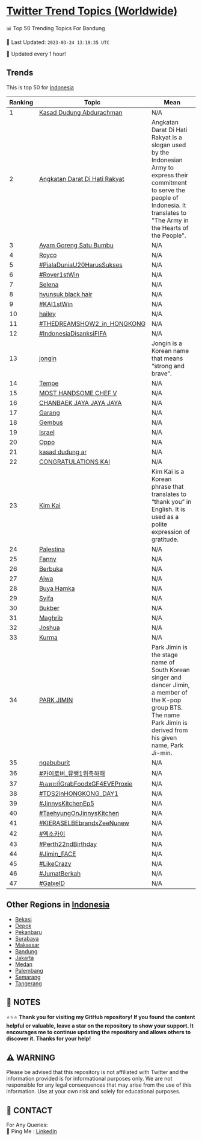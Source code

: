 [Twitter Trend Topics (Worldwide)](https://github.com/ErcinDedeoglu/Twitter-Trend-Topics)
==========


📊 Top 50 Trending Topics For Bandung

📆 Last Updated: `2023-03-24 13:19:35 UTC`

🔧 Updated every 1 hour!


## Trends

This is top 50 for [Indonesia](</Indonesia>)

| Ranking | Topic | Mean |
| ------- | ------------ | ------------ |
| 1 | [Kasad Dudung Abdurachman](http://twitter.com/search?q=Kasad+Dudung+Abdurachman) | N/A |
| 2 | [Angkatan Darat Di Hati Rakyat](http://twitter.com/search?q=Angkatan+Darat+Di+Hati+Rakyat) | Angkatan Darat Di Hati Rakyat is a slogan used by the Indonesian Army to express their commitment to serve the people of Indonesia. It translates to "The Army in the Hearts of the People". |
| 3 | [Ayam Goreng Satu Bumbu](http://twitter.com/search?q=Ayam+Goreng+Satu+Bumbu) | N/A |
| 4 | [Royco](http://twitter.com/search?q=Royco) | N/A |
| 5 | [#PialaDuniaU20HarusSukses](http://twitter.com/search?q=%23PialaDuniaU20HarusSukses) | N/A |
| 6 | [#Rover1stWin](http://twitter.com/search?q=%23Rover1stWin) | N/A |
| 7 | [Selena](http://twitter.com/search?q=Selena) | N/A |
| 8 | [hyunsuk black hair](http://twitter.com/search?q=hyunsuk+black+hair) | N/A |
| 9 | [#KAI1stWin](http://twitter.com/search?q=%23KAI1stWin) | N/A |
| 10 | [hailey](http://twitter.com/search?q=hailey) | N/A |
| 11 | [#THEDREAMSHOW2_in_HONGKONG](http://twitter.com/search?q=%23THEDREAMSHOW2_in_HONGKONG) | N/A |
| 12 | [#IndonesiaDisanksiFIFA](http://twitter.com/search?q=%23IndonesiaDisanksiFIFA) | N/A |
| 13 | [jongin](http://twitter.com/search?q=jongin) | Jongin is a Korean name that means “strong and brave”. |
| 14 | [Tempe](http://twitter.com/search?q=Tempe) | N/A |
| 15 | [MOST HANDSOME CHEF V](http://twitter.com/search?q=MOST+HANDSOME+CHEF+V) | N/A |
| 16 | [CHANBAEK JAYA JAYA JAYA](http://twitter.com/search?q=CHANBAEK+JAYA+JAYA+JAYA) | N/A |
| 17 | [Garang](http://twitter.com/search?q=Garang) | N/A |
| 18 | [Gembus](http://twitter.com/search?q=Gembus) | N/A |
| 19 | [Israel](http://twitter.com/search?q=Israel) | N/A |
| 20 | [Oppo](http://twitter.com/search?q=Oppo) | N/A |
| 21 | [kasad dudung ar](http://twitter.com/search?q=kasad+dudung+ar) | N/A |
| 22 | [CONGRATULATIONS KAI](http://twitter.com/search?q=CONGRATULATIONS+KAI) | N/A |
| 23 | [Kim Kai](http://twitter.com/search?q=Kim+Kai) | Kim Kai is a Korean phrase that translates to “thank you” in English. It is used as a polite expression of gratitude. |
| 24 | [Palestina](http://twitter.com/search?q=Palestina) | N/A |
| 25 | [Fanny](http://twitter.com/search?q=Fanny) | N/A |
| 26 | [Berbuka](http://twitter.com/search?q=Berbuka) | N/A |
| 27 | [Ajwa](http://twitter.com/search?q=Ajwa) | N/A |
| 28 | [Buya Hamka](http://twitter.com/search?q=Buya+Hamka) | N/A |
| 29 | [Syifa](http://twitter.com/search?q=Syifa) | N/A |
| 30 | [Bukber](http://twitter.com/search?q=Bukber) | N/A |
| 31 | [Maghrib](http://twitter.com/search?q=Maghrib) | N/A |
| 32 | [Joshua](http://twitter.com/search?q=Joshua) | N/A |
| 33 | [Kurma](http://twitter.com/search?q=Kurma) | N/A |
| 34 | [PARK JIMIN](http://twitter.com/search?q=PARK+JIMIN) | Park Jimin is the stage name of South Korean singer and dancer Jimin, a member of the K-pop group BTS. The name Park Jimin is derived from his given name, Park Ji-min. |
| 35 | [ngabuburit](http://twitter.com/search?q=ngabuburit) | N/A |
| 36 | [#카이로버_뮤뱅1위축하해](http://twitter.com/search?q=%23%ec%b9%b4%ec%9d%b4%eb%a1%9c%eb%b2%84_%eb%ae%a4%eb%b1%851%ec%9c%84%ec%b6%95%ed%95%98%ed%95%b4) | N/A |
| 37 | [#เฉพาะที่GrabFoodxGF4EVEProxie](http://twitter.com/search?q=%23%e0%b9%80%e0%b8%89%e0%b8%9e%e0%b8%b2%e0%b8%b0%e0%b8%97%e0%b8%b5%e0%b9%88GrabFoodxGF4EVEProxie) | N/A |
| 38 | [#TDS2inHONGKONG_DAY1](http://twitter.com/search?q=%23TDS2inHONGKONG_DAY1) | N/A |
| 39 | [#JinnysKitchenEp5](http://twitter.com/search?q=%23JinnysKitchenEp5) | N/A |
| 40 | [#TaehyungOnJinnysKitchen](http://twitter.com/search?q=%23TaehyungOnJinnysKitchen) | N/A |
| 41 | [#KIERASELBEbrandxZeeNunew](http://twitter.com/search?q=%23KIERASELBEbrandxZeeNunew) | N/A |
| 42 | [#엑소카이](http://twitter.com/search?q=%23%ec%97%91%ec%86%8c%ec%b9%b4%ec%9d%b4) | N/A |
| 43 | [#Perth22ndBirthday](http://twitter.com/search?q=%23Perth22ndBirthday) | N/A |
| 44 | [#Jimin_FACE](http://twitter.com/search?q=%23Jimin_FACE) | N/A |
| 45 | [#LikeCrazy](http://twitter.com/search?q=%23LikeCrazy) | N/A |
| 46 | [#JumatBerkah](http://twitter.com/search?q=%23JumatBerkah) | N/A |
| 47 | [#GalxeID](http://twitter.com/search?q=%23GalxeID) | N/A |



## Other Regions in [Indonesia](</Indonesia>)

* [Bekasi](</Indonesia/Bekasi.md>)
* [Depok](</Indonesia/Depok.md>)
* [Pekanbaru](</Indonesia/Pekanbaru.md>)
* [Surabaya](</Indonesia/Surabaya.md>)
* [Makassar](</Indonesia/Makassar.md>)
* [Bandung](</Indonesia/Bandung.md>)
* [Jakarta](</Indonesia/Jakarta.md>)
* [Medan](</Indonesia/Medan.md>)
* [Palembang](</Indonesia/Palembang.md>)
* [Semarang](</Indonesia/Semarang.md>)
* [Tangerang](</Indonesia/Tangerang.md>)



## 📝 NOTES

⭐⭐⭐ **Thank you for visiting my GitHub repository! If you found the content helpful or valuable, leave a star on the repository to show your support. It encourages me to continue updating the repository and allows others to discover it. Thanks for your help!**


## ⚠️ WARNING

Please be advised that this repository is not affiliated with Twitter and the information provided is for informational purposes only. We are not responsible for any legal consequences that may arise from the use of this information. Use at your own risk and solely for educational purposes.


## 📨 CONTACT

 For Any Queries:  
            🏓 Ping Me : [LinkedIn](https://www.linkedin.com/in/ercindedeoglu/)
